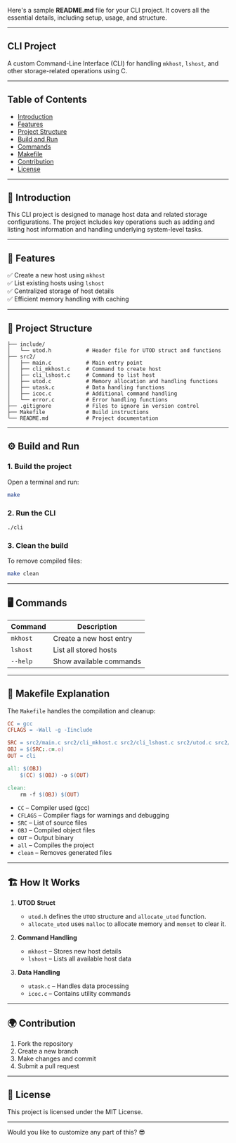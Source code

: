 Here's a sample **README.md** file for your CLI project. It covers all the essential details, including setup, usage, and structure.

---

## **CLI Project**
A custom Command-Line Interface (CLI) for handling `mkhost`, `lshost`, and other storage-related operations using C.

---

## **Table of Contents**
- [Introduction](#introduction)  
- [Features](#features)  
- [Project Structure](#project-structure)  
- [Build and Run](#build-and-run)  
- [Commands](#commands)  
- [Makefile](#makefile)  
- [Contribution](#contribution)  
- [License](#license)  

---

## 📝 **Introduction**
This CLI project is designed to manage host data and related storage configurations. The project includes key operations such as adding and listing host information and handling underlying system-level tasks.

---

## 🚀 **Features**
✅ Create a new host using `mkhost`  
✅ List existing hosts using `lshost`  
✅ Centralized storage of host details  
✅ Efficient memory handling with caching  

---

## 📂 **Project Structure**
```
├── include/
│   └── utod.h           # Header file for UTOD struct and functions
├── src2/
│   ├── main.c           # Main entry point
│   ├── cli_mkhost.c     # Command to create host
│   ├── cli_lshost.c     # Command to list host
│   ├── utod.c           # Memory allocation and handling functions
│   ├── utask.c          # Data handling functions
│   ├── icoc.c           # Additional command handling
│   └── error.c          # Error handling functions
├── .gitignore           # Files to ignore in version control
├── Makefile             # Build instructions
└── README.md            # Project documentation
```

---

## ⚙️ **Build and Run**
### **1. Build the project**  
Open a terminal and run:  
```bash
make
```

### **2. Run the CLI**  
```bash
./cli
```

### **3. Clean the build**  
To remove compiled files:  
```bash
make clean
```

---

## 🖥️ **Commands**
| Command | Description |
|---------|-------------|
| `mkhost` | Create a new host entry |
| `lshost` | List all stored hosts |
| `--help` | Show available commands |

---

## 🔨 **Makefile Explanation**
The `Makefile` handles the compilation and cleanup:
```makefile
CC = gcc
CFLAGS = -Wall -g -Iinclude

SRC = src2/main.c src2/cli_mkhost.c src2/cli_lshost.c src2/utod.c src2/utask.c src2/icoc.c src2/error.c
OBJ = $(SRC:.c=.o)
OUT = cli

all: $(OBJ)
	$(CC) $(OBJ) -o $(OUT)

clean:
	rm -f $(OBJ) $(OUT)
```
- `CC` – Compiler used (gcc)  
- `CFLAGS` – Compiler flags for warnings and debugging  
- `SRC` – List of source files  
- `OBJ` – Compiled object files  
- `OUT` – Output binary  
- `all` – Compiles the project  
- `clean` – Removes generated files  

---

## 🏗️ **How It Works**
1. **UTOD Struct**  
   - `utod.h` defines the `UTOD` structure and `allocate_utod` function.
   - `allocate_utod` uses `malloc` to allocate memory and `memset` to clear it.

2. **Command Handling**  
   - `mkhost` – Stores new host details  
   - `lshost` – Lists all available host data  

3. **Data Handling**  
   - `utask.c` – Handles data processing  
   - `icoc.c` – Contains utility commands  

---

## 🌍 **Contribution**
1. Fork the repository  
2. Create a new branch  
3. Make changes and commit  
4. Submit a pull request  

---

## 📄 **License**
This project is licensed under the MIT License.  

---

Would you like to customize any part of this? 😎